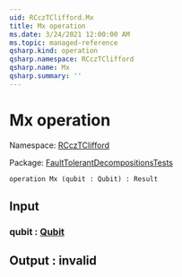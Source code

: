 ```yaml
---
uid: RCczTClifford.Mx
title: Mx operation
ms.date: 3/24/2021 12:00:00 AM
ms.topic: managed-reference
qsharp.kind: operation
qsharp.namespace: RCczTClifford
qsharp.name: Mx
qsharp.summary: ''
---
```


# Mx operation

Namespace: [RCczTClifford](xref:RCczTClifford)

Package: [FaultTolerantDecompositionsTests](https://nuget.org/packages/FaultTolerantDecompositionsTests)




```qsharp
operation Mx (qubit : Qubit) : Result
```


## Input

### qubit : [Qubit](xref:microsoft.quantum.lang-ref.qubit)





## Output : __invalid<Result>__

